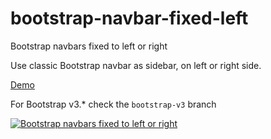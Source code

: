 # bootstrap-navbar-fixed-left

Bootstrap navbars fixed to left or right

Use classic Bootstrap navbar as sidebar, on left or right side.

[Demo](https://mladenplavsic.github.io/bootstrap-navbar-sidebar/)

For Bootstrap v3.* check the `bootstrap-v3` branch 

[![Bootstrap navbars fixed to left or right](https://github.com/mladenplavsic/bootstrap-navbar-sidebar/raw/master/resources/bootstrap-navbar-sidebar-demo.gif)](https://mladenplavsic.github.io/bootstrap-navbar-sidebar/)
